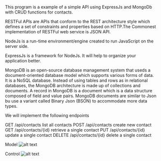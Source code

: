 
This program is a example of a simple API using ExpressJs and MongoDb with CRUD functions for contacts.

RESTFul APIs are APIs that conform to the REST architecture style which defines a set of constraints and properties based on HTTP.The Commonest implementation of RESTFul web service is JSON API.

NodeJs is a run-time environment/engine created to run JavaScript on the server side.

ExpressJs is a framework for NodeJs. It will help to organize your application better.

MongoDB is an open-source database management system that useds a document-oriented database model which supports various forms of data. It is a NoSQL database. Instead of using tables and rows as in relational databases, the MongoDB architecture is made up of collections and documents. A record in MongoDB is a document which is a data structure composed of field and value pairs. MongoDB documents are similar to Json bu use a variant called Binary Json (BSON) to accommodate more data types.


We will implement the following endpoints

GET /api/contacts list all contacts
POST /api/contacts create new contact
GET /api/contacts/{id} retrieve a single contact
PUT /api/contacts/{id} update a single contact
DELETE /api/contacts/{id} delete a single contact

Model
![alt text](https://i.imgur.com/a8z28Vz.png)

Control
![alt text](https://i.imgur.com/4qXnOkS.png)


